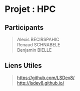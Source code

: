 Projet : HPC
============

Participants
------------

> Alexis BECIRSPAHIC  
> Renaud SCHNABELE   
> Benjamin BIELLE     

Liens Utiles
------------

> https://github.com/LSDev8/     
> http://lsdev8.github.io/     
